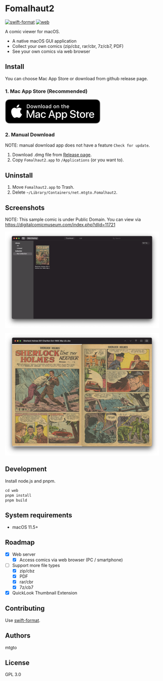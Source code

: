 # Fomalhaut2

[![swift-format](https://github.com/mtgto/Fomalhaut2/workflows/swift-format/badge.svg)](https://github.com/mtgto/Fomalhaut2/actions?query=workflow%3Aswift-format)
[![web](https://github.com/mtgto/Fomalhaut2/workflows/web/badge.svg)](https://github.com/mtgto/Fomalhaut2/actions?query=workflow%3Aweb)

A comic viewer for macOS.

- A native macOS GUI application
- Collect your own comics (zip/cbz, rar/cbr, 7z/cb7, PDF)
- See your own comics via web browser

## Install

You can choose Mac App Store or download from github release page.

### 1. Mac App Store (Recommended)

[![Download on the Mac App Store](https://github.com/mtgto/Fomalhaut2/blob/gh-pages/download-on-the-mac-app-store.svg)](https://apps.apple.com/us/app/fomalhaut2/id1546526588?mt=12)

### 2. Manual Download

NOTE: manual download app does not have a feature `Check for update`.

1. Download .dmg file from [Release page](https://github.com/mtgto/Fomalhaut2/releases).
2. Copy `Fomalhaut2.app` to `/Applications` (or you want to).

## Uninstall

1. Move `Fomalhaut2.app` to Trash.
2. Delete `~/Library/Containers/net.mtgto.Fomalhaut2`.

## Screenshots

NOTE: This sample comic is under Public Domain. You can view via https://digitalcomicmuseum.com/index.php?dlid=11721

![Collection screenshot](https://github.com/mtgto/Fomalhaut2/blob/gh-pages/screenshot1.png)

![Viewer screenshot](https://github.com/mtgto/Fomalhaut2/blob/gh-pages/screenshot2.png)

## Development

Install node.js and pnpm.

```console
cd web
pnpm install
pnpm build
```

## System requirements

- macOS 11.5+

## Roadmap

- [x] Web server
  - [x] Access comics via web browser (PC / smartphone)
- [ ] Support more file types
  - [x] zip/cbz
  - [x] PDF
  - [x] rar/cbr
  - [x] 7z/cb7
- [x] QuickLook Thumbnail Extension

## Contributing

Use [swift-format](https://github.com/apple/swift-format).

## Authors

mtgto

## License

GPL 3.0
